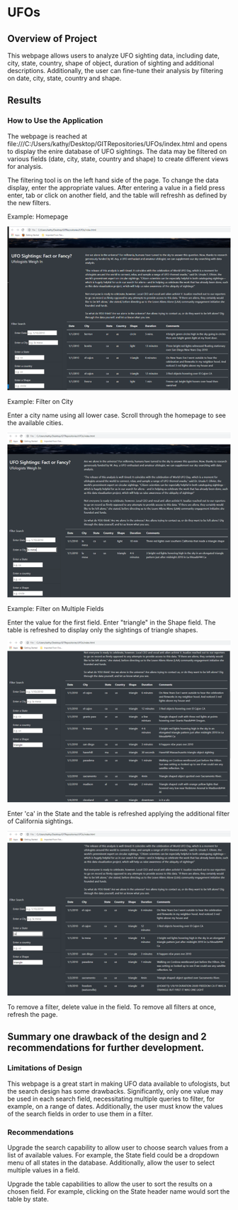 # UFOs

## Overview of Project

This webpage allows users to analyze UFO sighting data, including date, city, state, country, shape of object, duration of sighting and additional descriptions. Additionally, the user can fine-tune their analysis by filtering on date, city, state, country and shape.

## Results

### How to Use the Application

The webpage is reached at file:///C:/Users/kathy/Desktop/GITRepositories/UFOs/index.html and opens to display the enire database of UFO sightings. The data may be filtered on various fields (date, city, state, country and shape) to create different views for analysis.

The filtering tool is on the left hand side of the page. To change the data display, enter the appropriate values. After entering a value in a field press enter, tab or click on another field, and the table will refreshh as defined by the new filters.

Example: Homepage

![Homepage](static/images/homepage.PNG)

Example: Filter on City

Enter a city name using all lower case. Scroll through the homepage to see the available cities.

![Filter on City](static/images/city_filter.PNG)

Example: Filter on Multiple Fields

Enter the value for the first field. Enter "triangle" in the Shape field. The table is refreshed to display only the sightings of triangle shapes.

![Filter on Shape](static/images/shape_filter.PNG)

Enter 'ca' in the State and the table is refreshed applying the additional filter of California sightings. 

![Filter on State](static/images/shape_state_filter.PNG)

To remove a filter, delete value in the field. To remove all filters at once, refresh the page.

## Summary one drawback of the design and 2 recommendations for further development.

### Limitations of Design

This webpage is a great start in making UFO data available to ufologists, but the search design has some drawbacks. Significantly, only one value may be used in each search field, necessitating multiple queries to filter, for example, on a range of dates. Additionally, the user must know the values of the search fields in order to use them in a filter.

### Recommendations

Upgrade the search capability to allow user to choose search values from a list of available values. For example, the State field could be a dropdown menu of all states in the database. Additionally, allow the user to select multiple values in a field.

Upgrade the table capabilities to allow the user to sort the results on a chosen field. For example, clicking on the State header name would sort the table by state.